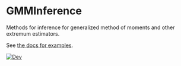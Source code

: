 # GMMInference

Methods for inference for generalized method of moments and other extremum estimators. 

See [the docs for examples](https://schrimpf.github.io/GMMInference.jl).

<!-- [![Stable](https://img.shields.io/badge/docs-stable-blue.svg)](https://schrimpf.github.io/GMMInference.jl/stable) -->
[![Dev](https://img.shields.io/badge/docs-dev-blue.svg)](https://schrimpf.github.io/GMMInference.jl)
<!-- [![Build Status](https://travis-ci.com/schrimpf/GMMInference.jl.svg?branch=master)](https://travis-ci.com/schrimpf/GMMInference.jl) -->
<!-- [![Codecov](https://codecov.io/gh/schrimpf/GMMInference.jl/branch/master/graph/badge.svg)](https://codecov.io/gh/schrimpf/GMMInference.jl) -->
